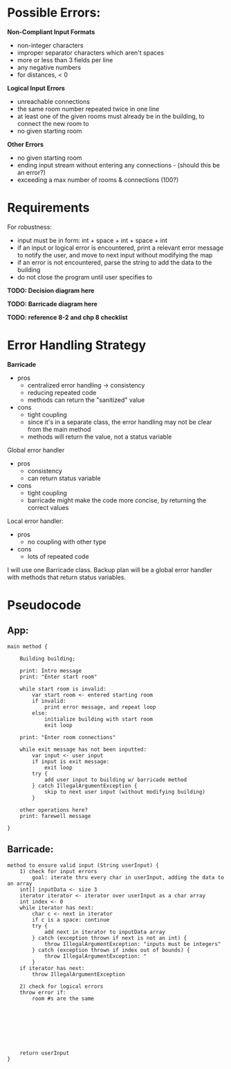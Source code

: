 # Possible Errors:
**Non-Compliant Input Formats**
- non-integer characters
- improper separator characters which aren't spaces
- more or less than 3 fields per line
- any negative numbers
- for distances, < 0
 
**Logical Input Errors**
- unreachable connections
- the same room number repeated twice in one line
- at least one of the given rooms must already be in the building, to connect the new room to 
- no given starting room

**Other Errors**
- no given starting room
- ending input stream without entering any connections - (should this be an error?)
- exceeding a max number of rooms & connections (100?)

# Requirements

For robustness:
- input must be in form: int + space + int + space + int
- if an input or logical error is encountered, print a relevant error message to notify the user, and move to next input without modifying the map
- if an error is not encountered, parse the string to add the data to the building
- do not close the program until user specifies to

**TODO: Decision diagram here**

**TODO: Barricade diagram here**

**TODO: reference 8-2 and chp 8 checklist**


# Error Handling Strategy

**Barricade** 
- pros
	- centralized error handling -> consistency
	- reducing repeated code
	- methods can return the "sanitized" value
- cons
	- tight coupling
	- since it's in a separate class, the error handling may not be clear from the main method
	- methods will return the value, not a status variable

Global error handler
- pros
	- consistency
	- can return status variable
- cons
	- tight coupling
	- barricade might make the code more concise, by returning the correct values

Local error handler:
- pros
	- no coupling with other type
- cons
	- lots of repeated code

I will use one Barricade class. Backup plan will be a global error handler with methods that return status variables.

# Pseudocode

## App:
```
main method {

	Building building;

	print: Intro message
	print: "Enter start room"

	while start room is invalid:
		var start room <- entered starting room
		if invalid: 
			print error message, and repeat loop
		else: 
			initialize building with start room
			exit loop

	print: "Enter room connections"

	while exit message has not been inputted:
		var input <- user input
		if input is exit message: 
			exit loop
		try {
			add user input to building w/ barricade method
		} catch IllegalArgumentException {
			skip to next user input (without modifying building)
		}
		
	other operations here?
	print: farewell message

}
```

## Barricade:

```
method to ensure valid input (String userInput) {
	1) check for input errors
		goal: iterate thru every char in userInput, adding the data to an array
	int[] inputData <- size 3
	iterator iterator <- iterator over userInput as a char array
	int index <- 0
	while iterator has next:
		char c <- next in iterator
		if c is a space: continue
		try {
			add next in iterator to inputData array
		} catch (exception thrown if next is not an int) {
			throw IllegalArgumentException: "inputs must be integers"
		} catch (exception thrown if index out of bounds) {
			throw IllegalArgumentException: "
		}
	if iterator has next: 
		throw IllegalArgumentException
	
	2) check for logical errors
	throw error if: 
		room #s are the same
		


	
	



	return userInput
}

```
<!--stackedit_data:
eyJoaXN0b3J5IjpbLTIwNjQ1MDY3MjMsMjA3NzU3MjI0NCwtMT
cxODQ5OTAwNSwxMzQ1NDEyNTMyXX0=
-->